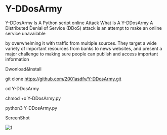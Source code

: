# Y-DDosArmy
Y-DDosArmy Is A Python script online Attack
What Is A  Y-DDosArmy
A Distributed Denial of Service (DDoS) attack is an attempt to make an online service unavailable

by overwhelming it with traffic from multiple sources. 
They target a wide variety of important resources from banks to news websites, 
and present a major challenge to making sure people can publish and access important information

Dwonload&Install

git clone https://github.com/2001asdfv/Y-DDosArmy.git

cd Y-DDosArmy

chmod +x Y-DDosArmy.py

python3 Y-DDosArmy.py

ScreenShot


![1](https://github.com/2001asdfv/Y-DDosArmy/assets/114175930/443b3e58-71ca-4735-8b13-6ebbd69e3534)
